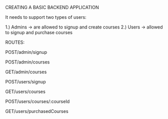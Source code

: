 CREATING A BASIC BACKEND APPLICATION

It needs to support two types of users:

1.) Admins -> are allowed to signup and create courses
2.) Users -> allowed to signup and purchase courses

ROUTES: 


POST/admin/signup

POST/admin/courses

GET/admin/courses



POST/users/signup

GET/users/courses

POST/users/courses/:courseId 

GET/users/purchasedCourses